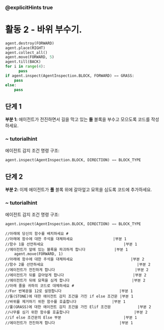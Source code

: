 ### @explicitHints true

# 활동 2 - 바위 부수기.

```python
agent.destroy(FORWARD)
agent.place(RIGHT)
agent.collect_all()
agent.move(FORWARD, 5)
agent.till(BACK)
for i in range(4):
      pass
if agent.inspect(AgentInspection.BLOCK, FORWARD) == GRASS:
    pass
else: 
    pass
```

## 단계 1
**부분 1:** 에이전트가 전진하면서 길을 막고 있는 **돌** 블록을 부수고 모으도록 코드를 작성하세요.
### ~ tutorialhint
에이전트 감지 조건 명령 구조:  
```python
agent.inspect(AgentInspection.BLOCK, DIRECTION) == BLOCK_TYPE
```

## 단계 2
**부분 2:** 이제 에이전트가 **풀** 블록 위에 갈아엎고 묘목을 심도록 코드에 추가하세요.
### ~ tutorialhint
에이전트 감지 조건 명령 구조:  
```python
agent.inspect(AgentInspection.BLOCK, DIRECTION) == BLOCK_TYPE
```

```template
//아래에 당신의 함수를 배치하세요 #
//아래에 함수에 대한 주석을 대체하세요                  |부분 1   
//함수 1을 선언하세요                                    |부분 1
//에이전트가 앞에 있는 블록을 파괴하게 합니다             |부분 1
    agent.move(FORWARD, 1)
//아래에 함수에 대한 주석을 대체하세요                          |부분 2   
//함수 2를 선언하세요                                          |부분 2
//에이전트가 전진하게 합니다                                    |부분 2
//에이전트가 뒤를 갈아엎게 합니다                               |부분 2
//에이전트가 뒤에 묘목을 심게 합니다                            |부분 2
//아래 줄을 귀하의 코드로 대체하세요 #  
//For 반복문을 12로 설정합니다                          |부분 1
//돌(STONE)에 대한 에이전트 감지 조건을 가진 if else 조건문 |부분 1
//바위를 제거하기 위한 함수를 호출합니다                |부분 1
//풀(GRASS)에 대한 에이전트 감지 조건을 가진 Elif 조건문            |부분 2            
//나무를 심기 위한 함수를 호출합니다                             |부분 2
//if else 조건문의 Else 부분                            |부분 1
//에이전트가 전진하게 합니다                             |부분 1          
```